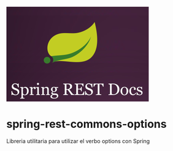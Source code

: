 ![GitHub Logo](/images/logo.png)
# spring-rest-commons-options
Libreria utilitaria para utilizar el verbo options con Spring

